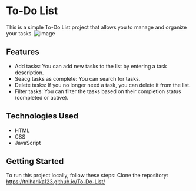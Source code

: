 # To-Do List
This is a simple To-Do List project that allows you to manage and organize your tasks.
![image](https://github.com/TNiharika123/To-Do-List/assets/122886989/f7e43ae5-1690-49dc-835a-5894a91fbcc9)


## Features

- Add tasks: You can add new tasks to the list by entering a task description.
- Seacg tasks as complete: You can search for tasks.
- Delete tasks: If you no longer need a task, you can delete it from the list.
- Filter tasks: You can filter the tasks based on their completion status (completed or active).

## Technologies Used

- HTML
- CSS
- JavaScript

## Getting Started

To run this project locally, follow these steps:
Clone the repository: https://tniharika123.github.io/To-Do-List/
   

